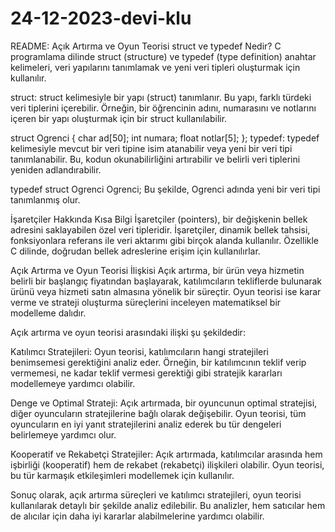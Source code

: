 # 24-12-2023-devi-klu

 
README: Açık Artırma ve Oyun Teorisi
struct ve typedef Nedir?
C programlama dilinde struct (structure) ve typedef (type definition) anahtar kelimeleri, veri yapılarını tanımlamak ve yeni veri tipleri oluşturmak için kullanılır.

struct: struct kelimesiyle bir yapı (struct) tanımlanır. Bu yapı, farklı türdeki veri tiplerini içerebilir. Örneğin, bir öğrencinin adını, numarasını ve notlarını içeren bir yapı oluşturmak için bir struct kullanılabilir.


struct Ogrenci {
    char ad[50];
    int numara;
    float notlar[5];
};
typedef: typedef kelimesiyle mevcut bir veri tipine isim atanabilir veya yeni bir veri tipi tanımlanabilir. Bu, kodun okunabilirliğini artırabilir ve belirli veri tiplerini yeniden adlandırabilir.


typedef struct Ogrenci Ogrenci;
Bu şekilde, Ogrenci adında yeni bir veri tipi tanımlanmış olur.

İşaretçiler Hakkında Kısa Bilgi
İşaretçiler (pointers), bir değişkenin bellek adresini saklayabilen özel veri tipleridir. İşaretçiler, dinamik bellek tahsisi, fonksiyonlara referans ile veri aktarımı gibi birçok alanda kullanılır. Özellikle C dilinde, doğrudan bellek adreslerine erişim için kullanılırlar.

Açık Artırma ve Oyun Teorisi İlişkisi
Açık artırma, bir ürün veya hizmetin belirli bir başlangıç fiyatından başlayarak, katılımcıların tekliflerde bulunarak ürünü veya hizmeti satın almasına yönelik bir süreçtir. Oyun teorisi ise karar verme ve strateji oluşturma süreçlerini inceleyen matematiksel bir modelleme dalıdır.

Açık artırma ve oyun teorisi arasındaki ilişki şu şekildedir:

Katılımcı Stratejileri: Oyun teorisi, katılımcıların hangi stratejileri benimsemesi gerektiğini analiz eder. Örneğin, bir katılımcının teklif verip vermemesi, ne kadar teklif vermesi gerektiği gibi stratejik kararları modellemeye yardımcı olabilir.

Denge ve Optimal Strateji: Açık artırmada, bir oyuncunun optimal stratejisi, diğer oyuncuların stratejilerine bağlı olarak değişebilir. Oyun teorisi, tüm oyuncuların en iyi yanıt stratejilerini analiz ederek bu tür dengeleri belirlemeye yardımcı olur.

Kooperatif ve Rekabetçi Stratejiler: Açık artırmada, katılımcılar arasında hem işbirliği (kooperatif) hem de rekabet (rekabetçi) ilişkileri olabilir. Oyun teorisi, bu tür karmaşık etkileşimleri modellemek için kullanılır.

Sonuç olarak, açık artırma süreçleri ve katılımcı stratejileri, oyun teorisi kullanılarak detaylı bir şekilde analiz edilebilir. Bu analizler, hem satıcılar hem de alıcılar için daha iyi kararlar alabilmelerine yardımcı olabilir.

